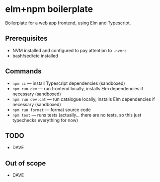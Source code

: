 # elm+npm boilerplate

Boilerplate for a web app frontend, using Elm and Typescript.

## Prerequisites

- NVM installed and configured to pay attention to `.nvmrc`
- bash/sed/etc installed

## Commands

- `npm ci` — install Typescript dependencies (sandboxed)
- `npm run dev` — run frontend locally, installs Elm dependencies if necessary (sandboxed)
- `npm run dev:cat` — run catalogue locally, installs Elm dependencies if necessary (sandboxed)
- `npm run format` — format source code
- `npm test` — runs tests (actually… there are no tests, so this just typechecks everything for now)

## TODO

- DAVE

## Out of scope

- DAVE
